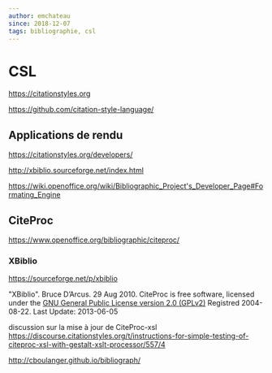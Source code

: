 ```yaml
---
author: emchateau
since: 2018-12-07
tags: bibliographie, csl
---
```


# CSL

https://citationstyles.org

https://github.com/citation-style-language/

## Applications de rendu

https://citationstyles.org/developers/

http://xbiblio.sourceforge.net/index.html

<https://wiki.openoffice.org/wiki/Bibliographic_Project's_Developer_Page#Formating_Engine>

## CiteProc

https://www.openoffice.org/bibliographic/citeproc/

### XBiblio

https://sourceforge.net/p/xbiblio

 "XBiblio". Bruce D’Arcus. 29 Aug 2010. CiteProc is free software, licensed under the [GNU General Public License version 2.0 (GPLv2)](https://sourceforge.net/directory/license:gpl/) Registred 2004-08-22. Last Update: 2013-06-05

discussion sur la mise à jour de CiteProc-xsl <https://discourse.citationstyles.org/t/instructions-for-simple-testing-of-citeproc-xsl-with-gestalt-xslt-processor/557/4>

http://cboulanger.github.io/bibliograph/